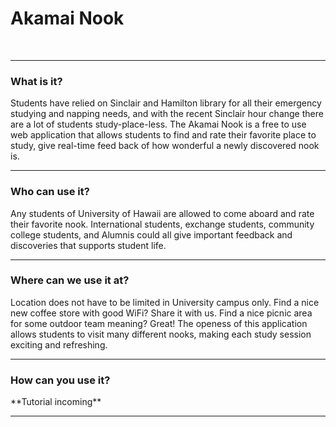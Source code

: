 <h1>Akamai Nook</h1>
<br>
<hr>
<h3>What is it?</h3>
<p>
Students have relied on Sinclair and Hamilton library for all their emergency studying and napping needs, and with the recent Sinclair hour change there are a lot of students study-place-less. The Akamai Nook is a free to use web application that allows students to find and rate their favorite place to study, give real-time feed back of how wonderful a newly discovered nook is. 
</p>
<hr>
<h3>Who can use it?</h3>
<p>
Any students of University of Hawaii are allowed to come aboard and rate their favorite nook. International students, exchange students, community college students, and Alumnis could all give important feedback and discoveries that supports student life.
</p>
<hr>
<h3>Where can we use it at?</h3>
<p>
Location does not have to be limited in University campus only. Find a nice new coffee store with good WiFi? Share it with us. Find a nice picnic area for some outdoor team meaning? Great! The openess of this application allows students to visit many different nooks, making each study session exciting and refreshing. 
</p>
<hr>
<h3>How can you use it?</h3>
<p>
 **Tutorial incoming**
</p>
<hr>

